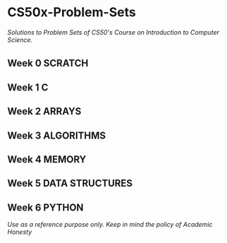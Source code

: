 # CS50x-Problem-Sets
###### Solutions to Problem Sets of CS50's Course on Introduction to Computer Science.

## Week 0 SCRATCH

## Week 1 C

## Week 2 ARRAYS

## Week 3 ALGORITHMS

## Week 4 MEMORY

## Week 5 DATA STRUCTURES

## Week 6 PYTHON

*Use as a reference purpose only. Keep in mind the policy of Academic Honesty*
